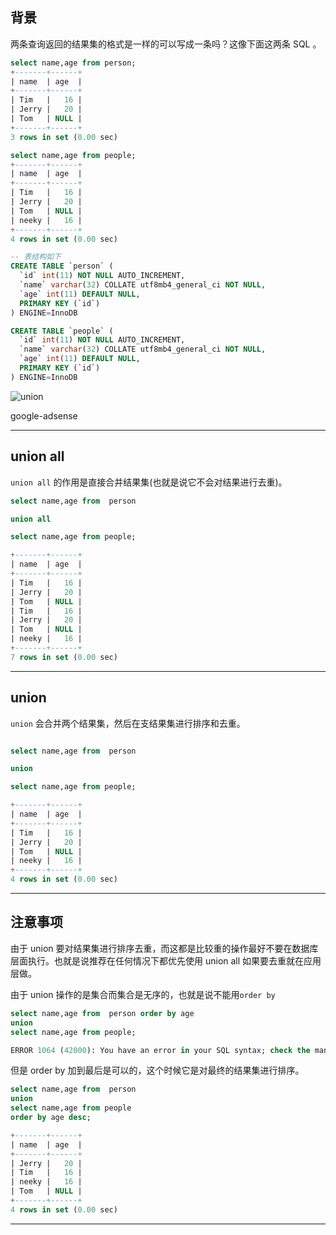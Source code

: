 ## 背景
两条查询返回的结果集的格式是一样的可以写成一条吗？这像下面这两条 SQL 。
```sql
select name,age from person;
+-------+------+
| name  | age  |
+-------+------+
| Tim   |   16 |
| Jerry |   20 |
| Tom   | NULL |
+-------+------+
3 rows in set (0.00 sec)

select name,age from people;
+-------+------+
| name  | age  |
+-------+------+
| Tim   |   16 |
| Jerry |   20 |
| Tom   | NULL |
| neeky |   16 |
+-------+------+
4 rows in set (0.00 sec)

-- 表结构如下
CREATE TABLE `person` (
  `id` int(11) NOT NULL AUTO_INCREMENT,
  `name` varchar(32) COLLATE utf8mb4_general_ci NOT NULL,
  `age` int(11) DEFAULT NULL,
  PRIMARY KEY (`id`)
) ENGINE=InnoDB

CREATE TABLE `people` (
  `id` int(11) NOT NULL AUTO_INCREMENT,
  `name` varchar(32) COLLATE utf8mb4_general_ci NOT NULL,
  `age` int(11) DEFAULT NULL,
  PRIMARY KEY (`id`)
) ENGINE=InnoDB
```

![union](static/2020-14/union.png)

google-adsense

---

## union all 
`union all` 的作用是直接合并结果集(也就是说它不会对结果进行去重)。
```sql
select name,age from  person 

union all 

select name,age from people;

+-------+------+
| name  | age  |
+-------+------+
| Tim   |   16 |
| Jerry |   20 |
| Tom   | NULL |
| Tim   |   16 |
| Jerry |   20 |
| Tom   | NULL |
| neeky |   16 |
+-------+------+
7 rows in set (0.00 sec)
```
---

## union 
`union` 会合并两个结果集，然后在支结果集进行排序和去重。
```sql

select name,age from  person 

union 

select name,age from people;

+-------+------+
| name  | age  |
+-------+------+
| Tim   |   16 |
| Jerry |   20 |
| Tom   | NULL |
| neeky |   16 |
+-------+------+
4 rows in set (0.00 sec)
```

---

## 注意事项
由于 union 要对结果集进行排序去重，而这都是比较重的操作最好不要在数据库层面执行。也就是说推荐在任何情况下都优先使用 union all 如果要去重就在应用层做。

由于  union 操作的是集合而集合是无序的，也就是说不能用`order by`
```sql
select name,age from  person order by age  
union   
select name,age from people;

ERROR 1064 (42000): You have an error in your SQL syntax; check the manual that corresponds to your MySQL server version for the right syntax to use near 'union   select name,age from people' at line 1
```
但是 order by 加到最后是可以的，这个时候它是对最终的结果集进行排序。
```sql
select name,age from  person   
union   
select name,age from people 
order by age desc;

+-------+------+
| name  | age  |
+-------+------+
| Jerry |   20 |
| Tim   |   16 |
| neeky |   16 |
| Tom   | NULL |
+-------+------+
4 rows in set (0.00 sec)
```

---

